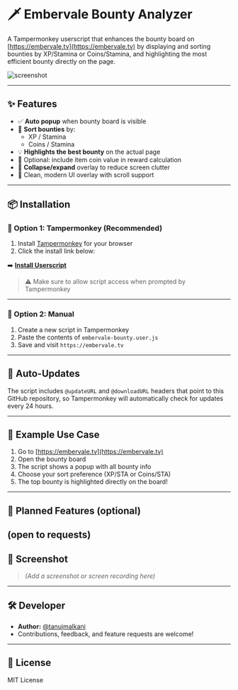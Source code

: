 # 🗡 Embervale Bounty Analyzer

A Tampermonkey userscript that enhances the bounty board on [https://embervale.tv](https://embervale.tv) by displaying and sorting bounties by XP/Stamina or Coins/Stamina, and highlighting the most efficient bounty directly on the page.

![screenshot](./screenshot.png) <!-- Optional: replace with your actual image path -->

---

## ✨ Features

- ✅ **Auto popup** when bounty board is visible
- 🔢 **Sort bounties** by:
  - XP / Stamina
  - Coins / Stamina
- 💡 **Highlights the best bounty** on the actual page
- 🎯 Optional: include item coin value in reward calculation
- 🔽 **Collapse/expand** overlay to reduce screen clutter
- 🎨 Clean, modern UI overlay with scroll support

---

## 📦 Installation

### 🔸 Option 1: Tampermonkey (Recommended)

1. Install [Tampermonkey](https://www.tampermonkey.net/) for your browser
2. Click the install link below:

➡️ [**Install Userscript**](https://raw.githubusercontent.com/yourusername/embervale-userscripts/main/embervale-bounty.user.js)

> ⚠️ Make sure to allow script access when prompted by Tampermonkey

---

### 🔸 Option 2: Manual

1. Create a new script in Tampermonkey
2. Paste the contents of `embervale-bounty.user.js`
3. Save and visit `https://embervale.tv`

---

## 🔄 Auto-Updates

The script includes `@updateURL` and `@downloadURL` headers that point to this GitHub repository, so Tampermonkey will automatically check for updates every 24 hours.

---

## 🧩 Example Use Case

1. Go to [https://embervale.tv](https://embervale.tv)
2. Open the bounty board
3. The script shows a popup with all bounty info
4. Choose your sort preference (XP/STA or Coins/STA)
5. The top bounty is highlighted directly on the board!

---

## 🧠 Planned Features (optional)
 (open to requests)
---

## 📸 Screenshot

> *(Add a screenshot or screen recording here)*

---

## 🛠 Developer

- **Author:** [@tanujmalkani](https://github.com/tanujmalkani)
- Contributions, feedback, and feature requests are welcome!

---

## 📄 License

MIT License

